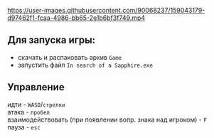 https://user-images.githubusercontent.com/90068237/159043179-d97462f1-fcaa-4986-bb65-2e1b6bf3f749.mp4


## Для запуска игры:
- скачать и распаковать архив `Game`
- запустить файл `In search of a Sapphire.exe`


## Управление
идти - `WASD`/`стрелки`  
атака - `пробел`  
взаимодействовать (при появлении вопр. знака над игроком) - `F`  
пауза - `esc`
